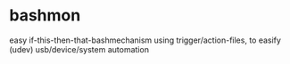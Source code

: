 bashmon
=======

easy if-this-then-that-bashmechanism using trigger/action-files, to easify (udev) usb/device/system automation
